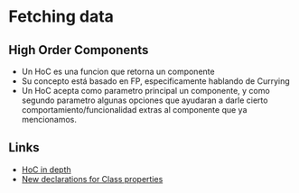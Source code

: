 # Fetching data
## High Order Components
- Un HoC es una funcion que retorna un componente
- Su concepto está basado en FP, especificamente hablando de Currying
- Un HoC acepta como parametro principal un componente, y como segundo parametro algunas opciones que ayudaran a darle cierto comportamiento/funcionalidad extras al componente que ya mencionamos.

## Links
- [HoC in depth](https://medium.com/@franleplant/react-higher-order-components-in-depth-cf9032ee6c3e)
- [New declarations for Class properties](https://hackernoon.com/the-constructor-is-dead-long-live-the-constructor-c10871bea599)
